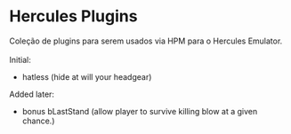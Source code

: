 Hercules Plugins
===========
Coleção de plugins para serem usados via HPM para o Hercules Emulator.<br/>
<br/>
Initial:<br/>
* hatless (hide at will your headgear)<br/>

Added later:<br/>
* bonus bLastStand (allow player to survive killing blow at a given chance.)<br/>
